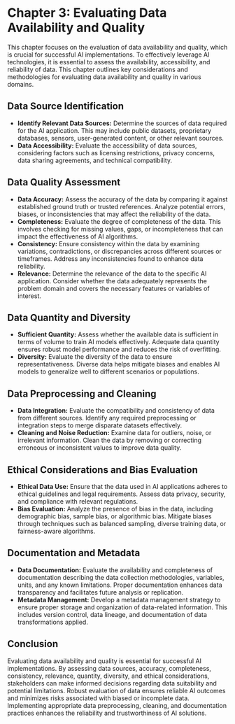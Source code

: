 Chapter 3: Evaluating Data Availability and Quality
===================================================

This chapter focuses on the evaluation of data availability and quality, which is crucial for successful AI implementations. To effectively leverage AI technologies, it is essential to assess the availability, accessibility, and reliability of data. This chapter outlines key considerations and methodologies for evaluating data availability and quality in various domains.

Data Source Identification
--------------------------

* **Identify Relevant Data Sources:** Determine the sources of data required for the AI application. This may include public datasets, proprietary databases, sensors, user-generated content, or other relevant sources.
* **Data Accessibility:** Evaluate the accessibility of data sources, considering factors such as licensing restrictions, privacy concerns, data sharing agreements, and technical compatibility.

Data Quality Assessment
-----------------------

* **Data Accuracy:** Assess the accuracy of the data by comparing it against established ground truth or trusted references. Analyze potential errors, biases, or inconsistencies that may affect the reliability of the data.
* **Completeness:** Evaluate the degree of completeness of the data. This involves checking for missing values, gaps, or incompleteness that can impact the effectiveness of AI algorithms.
* **Consistency:** Ensure consistency within the data by examining variations, contradictions, or discrepancies across different sources or timeframes. Address any inconsistencies found to enhance data reliability.
* **Relevance:** Determine the relevance of the data to the specific AI application. Consider whether the data adequately represents the problem domain and covers the necessary features or variables of interest.

Data Quantity and Diversity
---------------------------

* **Sufficient Quantity:** Assess whether the available data is sufficient in terms of volume to train AI models effectively. Adequate data quantity ensures robust model performance and reduces the risk of overfitting.
* **Diversity:** Evaluate the diversity of the data to ensure representativeness. Diverse data helps mitigate biases and enables AI models to generalize well to different scenarios or populations.

Data Preprocessing and Cleaning
-------------------------------

* **Data Integration:** Evaluate the compatibility and consistency of data from different sources. Identify any required preprocessing or integration steps to merge disparate datasets effectively.
* **Cleaning and Noise Reduction:** Examine data for outliers, noise, or irrelevant information. Clean the data by removing or correcting erroneous or inconsistent values to improve data quality.

Ethical Considerations and Bias Evaluation
------------------------------------------

* **Ethical Data Use:** Ensure that the data used in AI applications adheres to ethical guidelines and legal requirements. Assess data privacy, security, and compliance with relevant regulations.
* **Bias Evaluation:** Analyze the presence of bias in the data, including demographic bias, sample bias, or algorithmic bias. Mitigate biases through techniques such as balanced sampling, diverse training data, or fairness-aware algorithms.

Documentation and Metadata
--------------------------

* **Data Documentation:** Evaluate the availability and completeness of documentation describing the data collection methodologies, variables, units, and any known limitations. Proper documentation enhances data transparency and facilitates future analysis or replication.
* **Metadata Management:** Develop a metadata management strategy to ensure proper storage and organization of data-related information. This includes version control, data lineage, and documentation of data transformations applied.

Conclusion
----------

Evaluating data availability and quality is essential for successful AI implementations. By assessing data sources, accuracy, completeness, consistency, relevance, quantity, diversity, and ethical considerations, stakeholders can make informed decisions regarding data suitability and potential limitations. Robust evaluation of data ensures reliable AI outcomes and minimizes risks associated with biased or incomplete data. Implementing appropriate data preprocessing, cleaning, and documentation practices enhances the reliability and trustworthiness of AI solutions.
